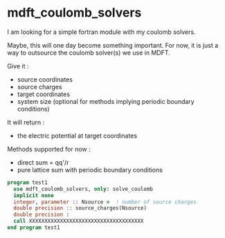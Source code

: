 # mdft_coulomb_solvers

I am looking for a simple fortran module with my coulomb solvers.

Maybe, this will one day become something important. For now, it is just a way to outsource the coulomb solver(s) we use in MDFT.

Give it :
- source coordinates
- source charges
- target coordinates
- system size (optional for methods implying periodic boundary conditions)

It will return :
- the electric potential at target coordinates


Methods supported for now :
- direct sum = qq'/r
- pure lattice sum with periodic boundary conditions


```fortran
program test1
  use mdft_coulomb_solvers, only: solve_coulomb
  implicit none
  integer, parameter :: Nsource =  ! number of source charges
  double precision :: source_charges(Nsource)
  double precision :
  call XXXXXXXXXXXXXXXXXXXXXXXXXXXXXXXXXXXXX
end program test1
```
